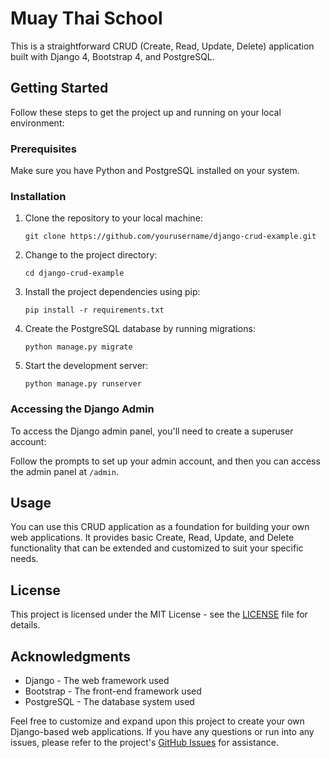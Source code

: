 # Muay Thai School

This is a straightforward CRUD (Create, Read, Update, Delete) application built with Django 4, Bootstrap 4, and PostgreSQL.

## Getting Started

Follow these steps to get the project up and running on your local environment:

### Prerequisites

Make sure you have Python and PostgreSQL installed on your system.

### Installation

1. Clone the repository to your local machine:

    ```
    git clone https://github.com/yourusername/django-crud-example.git
    ```

2. Change to the project directory:

    ```
    cd django-crud-example
    ```

3. Install the project dependencies using pip:

    ```
    pip install -r requirements.txt
    ```

4. Create the PostgreSQL database by running migrations:

    ```
    python manage.py migrate
    ```

5. Start the development server:

    ```
    python manage.py runserver
    ```

### Accessing the Django Admin

To access the Django admin panel, you'll need to create a superuser account:


Follow the prompts to set up your admin account, and then you can access the admin panel at `/admin`.

## Usage

You can use this CRUD application as a foundation for building your own web applications. It provides basic Create, Read, Update, and Delete functionality that can be extended and customized to suit your specific needs.

## License

This project is licensed under the MIT License - see the [LICENSE](LICENSE) file for details.

## Acknowledgments

- Django - The web framework used
- Bootstrap - The front-end framework used
- PostgreSQL - The database system used

Feel free to customize and expand upon this project to create your own Django-based web applications. If you have any questions or run into any issues, please refer to the project's [GitHub Issues](https://github.com/yourusername/django-crud-example/issues) for assistance.
